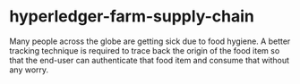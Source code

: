 # hyperledger-farm-supply-chain
Many people across the globe are getting sick due to food hygiene. A better tracking technique is required to trace back the origin of the food item so that the end-user can authenticate that food item and consume that without any worry.
